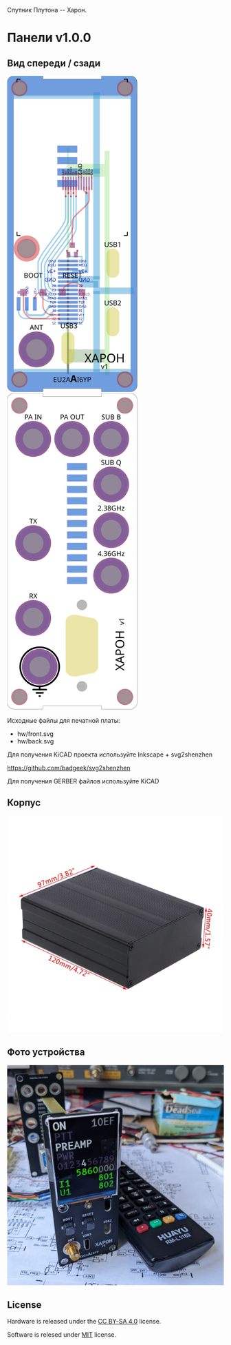 Спутник Плутона -- Харон.

# Панели v1.0.0

## Вид спереди / сзади

<img src="hw/front.svg"></img>
<img src="hw/back.svg"></img>


Исходные файлы для печатной платы:
* hw/front.svg
* hw/back.svg

Для получения KiCAD проекта используйте Inkscape + svg2shenzhen

https://github.com/badgeek/svg2shenzhen

Для получения GERBER файлов используйте KiCAD

## Корпус

<img src="assets/case4.webp"></img>

## Фото устройства

<img src="assets/photo1.jpg"></img>

## License

Hardware is released under the [CC BY-SA 4.0](https://creativecommons.org/licenses/by-sa/4.0/) license.

Software is relesed under [MIT](LICENSE) license.

